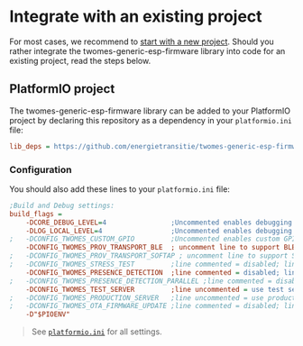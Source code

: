 # Integrate with an existing project

For most cases, we recommend to [start with a new project](new-project.md). Should you rather integrate the twomes-generic-esp-firmware library into code for an existing project, read the steps below.

## PlatformIO project

The twomes-generic-esp-firmware library can be added to your PlatformIO project by declaring this repository as a dependency in your `platformio.ini` file:

```ini title="platformio.ini"
lib_deps = https://github.com/energietransitie/twomes-generic-esp-firmware
```

### Configuration

You should also add these lines to your `platformio.ini` file:

```ini title="platformio.ini"
;Build and Debug settings:
build_flags = 
    -DCORE_DEBUG_LEVEL=4                ;Uncommented enables debugging
    -DLOG_LOCAL_LEVEL=4                 ;Uncommented enables debugging
;   -DCONFIG_TWOMES_CUSTOM_GPIO         ;Uncommented enables custom GPIO mapping 
    -DCONFIG_TWOMES_PROV_TRANSPORT_BLE  ; uncomment line to support BLE provisioning
;   -DCONFIG_TWOMES_PROV_TRANSPORT_SOFTAP ; uncomment line to support SoftAP provisioning
;   -DCONFIG_TWOMES_STRESS_TEST         ;line commented = disabled; line uncommented = enabled
    -DCONFIG_TWOMES_PRESENCE_DETECTION  ;line commented = disabled; line uncommented = enabled
;   -DCONFIG_TWOMES_PRESENCE_DETECTION_PARALLEL ;line commented = disabled; line uncommented = enabled; keep disabled for now
    -DCONFIG_TWOMES_TEST_SERVER         ;line uncommented = use test server; line commented = use other server
;   -DCONFIG_TWOMES_PRODUCTION_SERVER   ;line uncommented = use production server; line commented = use other server
;   -DCONFIG_TWOMES_OTA_FIRMWARE_UPDATE ;line commented = disabled; line uncommented = enabled
    -D"$PIOENV"
```

> See [`platformio.ini`](https://github.com/energietransitie/twomes-generic-esp-firmware/blob/main/platformio.ini) for all settings.
